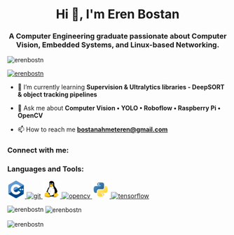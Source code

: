 <h1 align="center">Hi 👋, I'm Eren Bostan</h1>
<h3 align="center">A Computer Engineering graduate passionate about Computer Vision, Embedded Systems, and Linux-based Networking.</h3>

<p align="left"> <img src="https://komarev.com/ghpvc/?username=erenbostn&label=Profile%20views&color=0e75b6&style=flat" alt="erenbostn" /> </p>

<p align="left"> <a href="https://github.com/ryo-ma/github-profile-trophy"><img src="https://github-profile-trophy.vercel.app/?username=erenbostn" alt="erenbostn" /></a> </p>

- 🌱 I’m currently learning **Supervision & Ultralytics libraries - DeepSORT & object tracking pipelines**

- 💬 Ask me about **Computer Vision • YOLO • Roboflow • Raspberry Pi • OpenCV**

- 📫 How to reach me **bostanahmeteren@gmail.com**

<h3 align="left">Connect with me:</h3>
<p align="left">
</p>

<h3 align="left">Languages and Tools:</h3>
<p align="left"> <a href="https://www.w3schools.com/cpp/" target="_blank" rel="noreferrer"> <img src="https://raw.githubusercontent.com/devicons/devicon/master/icons/cplusplus/cplusplus-original.svg" alt="cplusplus" width="40" height="40"/> </a> <a href="https://git-scm.com/" target="_blank" rel="noreferrer"> <img src="https://www.vectorlogo.zone/logos/git-scm/git-scm-icon.svg" alt="git" width="40" height="40"/> </a> <a href="https://www.linux.org/" target="_blank" rel="noreferrer"> <img src="https://raw.githubusercontent.com/devicons/devicon/master/icons/linux/linux-original.svg" alt="linux" width="40" height="40"/> </a> <a href="https://opencv.org/" target="_blank" rel="noreferrer"> <img src="https://www.vectorlogo.zone/logos/opencv/opencv-icon.svg" alt="opencv" width="40" height="40"/> </a> <a href="https://www.python.org" target="_blank" rel="noreferrer"> <img src="https://raw.githubusercontent.com/devicons/devicon/master/icons/python/python-original.svg" alt="python" width="40" height="40"/> </a> <a href="https://www.tensorflow.org" target="_blank" rel="noreferrer"> <img src="https://www.vectorlogo.zone/logos/tensorflow/tensorflow-icon.svg" alt="tensorflow" width="40" height="40"/> </a> </p>

<p><img align="left" src="https://github-readme-stats.vercel.app/api/top-langs?username=erenbostn&show_icons=true&locale=en&layout=compact" alt="erenbostn" /></p>

<p>&nbsp;<img align="center" src="https://github-readme-stats.vercel.app/api?username=erenbostn&show_icons=true&locale=en" alt="erenbostn" /></p>

<p><img align="center" src="https://github-readme-streak-stats.herokuapp.com/?user=erenbostn&" alt="erenbostn" /></p>
